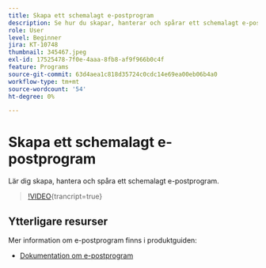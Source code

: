 ```yaml
---
title: Skapa ett schemalagt e-postprogram
description: Se hur du skapar, hanterar och spårar ett schemalagt e-postprogram.
role: User
level: Beginner
jira: KT-10748
thumbnail: 345467.jpeg
exl-id: 17525478-7f0e-4aaa-8fb8-af9f966b0c4f
feature: Programs
source-git-commit: 63d4aea1c818d35724c0cdc14e69ea00eb06b4a0
workflow-type: tm+mt
source-wordcount: '54'
ht-degree: 0%

---
```


# Skapa ett schemalagt e-postprogram

Lär dig skapa, hantera och spåra ett schemalagt e-postprogram.

>[!VIDEO](https://video.tv.adobe.com/v/345467/?quality=12&learn=on){trancript=true}

## Ytterligare resurser

Mer information om e-postprogram finns i produktguiden:

* [Dokumentation om e-postprogram ](https://experienceleague.adobe.com/docs/marketo/using/product-docs/email-marketing/email-programs/creating-an-email-program/understanding-email-programs.html?lang=sv-SE)

